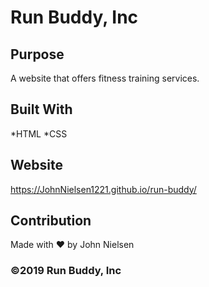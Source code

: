# Run Buddy, Inc

## Purpose
A website that offers fitness training services.

## Built With
*HTML
*CSS

## Website
https://JohnNielsen1221.github.io/run-buddy/

## Contribution
Made with ❤️ by John Nielsen

### ©2019 Run Buddy, Inc
